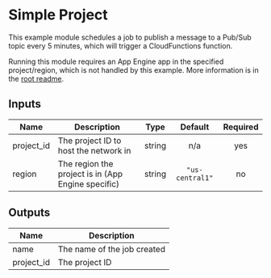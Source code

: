 # Simple Project

This example module schedules a job to publish a message to a Pub/Sub topic every 5 minutes, which will trigger a CloudFunctions function.

Running this module requires an App Engine app in the specified project/region, which is not handled by this example. 
More information is in the [root readme](../../README.md#app-engine).

[^]: (autogen_docs_start)

## Inputs

| Name | Description | Type | Default | Required |
|------|-------------|:----:|:-----:|:-----:|
| project\_id | The project ID to host the network in | string | n/a | yes |
| region | The region the project is in (App Engine specific) | string | `"us-central1"` | no |

## Outputs

| Name | Description |
|------|-------------|
| name | The name of the job created |
| project\_id | The project ID |

[^]: (autogen_docs_end)
